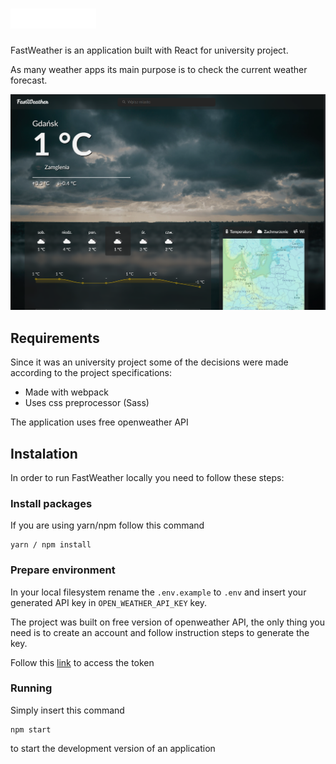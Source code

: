 # ![alt text](./public/img/logo.png)

FastWeather is an application built with React for university project.

As many weather apps its main purpose is to check the current weather forecast.

![screen](./docs/img/c1.PNG) 

## Requirements

Since it was an university project some of the decisions were made according to the project specifications:

- Made with webpack
- Uses css preprocessor (Sass)

The application uses free openweather API

## Instalation

In order to run FastWeather locally you need to follow these steps:

### Install packages
If you are using yarn/npm follow this command

```
yarn / npm install
```

### Prepare environment

In your local filesystem rename the `.env.example` to `.env` and insert your generated API key in `OPEN_WEATHER_API_KEY` key.

The project was built on free version of openweather API, the only thing you need is to create an account and follow instruction steps to generate the key.

Follow this [link](https://openweathermap.org/api) to access the token

### Running

Simply insert this command

```
npm start
```

to start the development version of an application
